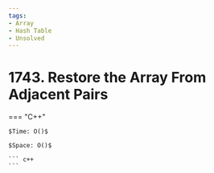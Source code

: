 ```yaml
---
tags:
- Array
- Hash Table
- Unsolved
---
```



# 1743. Restore the Array From Adjacent Pairs

=== "C++"

    $Time: O()$

    $Space: O()$

    ``` c++
    ```